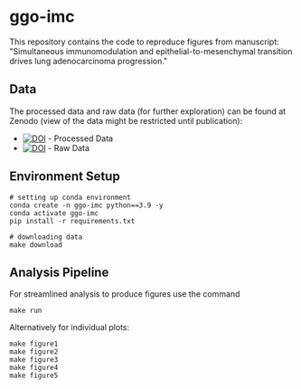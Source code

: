 # ggo-imc

This repository contains the code to reproduce figures from manuscript: "Simultaneous immunomodulation and epithelial-to-mesenchymal transition drives lung adenocarcinoma progression."

## Data
The processed data and raw data (for further exploration) can be found at Zenodo (view of the data might be restricted until publication):

- [![DOI](https://zenodo.org/badge/DOI/10.5281/zenodo.14822106.svg)](https://doi.org/10.5281/zenodo.14822106) - Processed Data
- [![DOI](https://zenodo.org/badge/DOI/10.5281/zenodo.14822106.svg)](https://doi.org/10.5281/zenodo.14822106) - Raw Data

## Environment Setup
```
# setting up conda environment
conda create -n ggo-imc python==3.9 -y
conda activate ggo-imc
pip install -r requirements.txt

# downloading data
make download
```

## Analysis Pipeline
For streamlined analysis to produce figures use the command
```
make run
```

Alternatively for individual plots:
```
make figure1
make figure2
make figure3
make figure4
make figure5
```

<!-- ```
# plot celltype heatmaps
make celltype

# to plot differential abundance
make diff_abundance

# plot interactions
make interaction

make t_cell

make myelod

make epithelial

make microenvironment

``` -->
